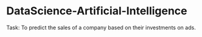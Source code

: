 # DataScience-Artificial-Intelligence
Task: To predict the sales of a company based on their investments on ads.
